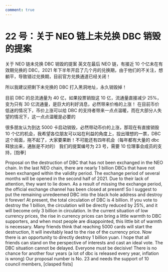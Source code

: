 ```yaml
---
comment: true
---
```


# 22 号：关于 NEO 链上未兑换 DBC 销毁的提案

关于 NEO 链未兑换 DBC 销毁的提案 英文在最后 NEO 链，有接近 10 个亿未在有效期兑换的 DBC，2021 年下半年开启了几个月的兑换期，由于他们的不关注，想躺平，导致错过兑换期，目前官方兑换通道已经关闭！

所以我建议把剩下未兑换的 DBC 打入黑洞地址，永久销毁掉！

目前 DBC 的总流通量为 40 亿，如果投票销毁这 10 亿，流通量直接减少 25%，变为只有 30 亿流通量，是巨大的利好消息，必然带来价格的上涨！ 在目前币价低迷的情况下，币价上涨可以给 DBC 的支持者带来一点点温暖，而在大部分人失望的情况下，这一点点温暖是必要的

很多朋友认为到达 5000 卡启动销毁，必然带动币价的上涨，那现在有直接销毁 10 个亿的机会，我希望各位朋友可以站在利益的角度上，投出理想的一票，DBC 这个局面，拖不起了，大家要果断！不可能还有四年机会（每年都有大量的 dbc 释放出来，通胀是不对的） 我们的提案编号为 23 号，需要 10 位理事会成员的支持，[抱拳]

Proposal on the destruction of DBC that has not been exchanged in the NEO chain. In the last NEO chain, there are nearly 1 billion DBCs that have not been exchanged within the validity period. The exchange period of several months will be opened in the second half of 2021. Due to their lack of attention, they want to lie down. As a result of missing the exchange period, the official exchange channel has been closed at present! So I suggest to put the remaining unredeemed DBC into the black hole address and destroy it forever! At present, the total circulation of DBC is 4 billion. If you vote to destroy the 1 billion, the circulation will be directly reduced by 25%, and it will become only 3 billion in circulation. In the current situation of low currency prices, the rise in currency prices can bring a little warmth to DBC supporters, and when most people are disappointed, this little bit of warmth is necessary. Many friends think that reaching 5000 cards will start the destruction, It will inevitably lead to the rise of the currency price. Now there is an opportunity to directly destroy 1 billion yuan. I hope that all friends can stand on the perspective of interests and cast an ideal vote. The DBC situation cannot be delayed. Everyone must be decisive! There is no chance for another four years (a lot of dbc is released every year, inflation is wrong) Our proposal number is No. 23 and needs the support of 10 council members, [clasped fists]

